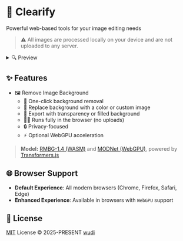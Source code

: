 # 🚀 Clearify

Powerful web-based tools for your image editing needs

> ⚠️ All images are processed locally on your device and are not uploaded to any server.

<details>
  <summary>🔍 Preview</summary>
  <img src="https://cdn.jsdelivr.net/gh/cdLab996/picture-lib/wudi/Clearify/index.png" />
  <img src="https://cdn.jsdelivr.net/gh/cdLab996/picture-lib/wudi/Clearify/bg-pages.png" />
</details>

## ✨ Features

- 🖼️ Remove Image Background
  - 🎯 One-click background removal
  - 🎨 Replace background with a color or custom image
  - 💾 Export with transparency or filled background
  - 🏃‍♂️ Runs fully in the browser (no uploads)
  - 🔒 Privacy-focused
  - ⚡ Optional WebGPU acceleration

> **Model:** [RMBG-1.4 (WASM)](https://huggingface.co/briaai/RMBG-1.4) and [MODNet (WebGPU)](https://huggingface.co/Xenova/modnet), powered by [Transformers.js](https://www.npmjs.com/package/@huggingface/transformers)


## 🌐 Browser Support

- **Default Experience**: All modern browsers (Chrome, Firefox, Safari, Edge)
- **Enhanced Experience**: Available in browsers with `WebGPU` support

## 📜 License

[MIT](./LICENSE) License &copy; 2025-PRESENT [wudi](https://github.com/WuChenDi)
